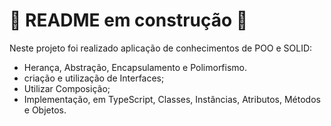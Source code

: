 # 🚧 README em construção 🚧

Neste projeto foi realizado aplicação de conhecimentos de POO e SOLID:
* Herança, Abstração, Encapsulamento e Polimorfismo.
* criação e utilização de Interfaces;
* Utilizar Composição;
* Implementação, em TypeScript, Classes, Instâncias, Atributos, Métodos e Objetos.
